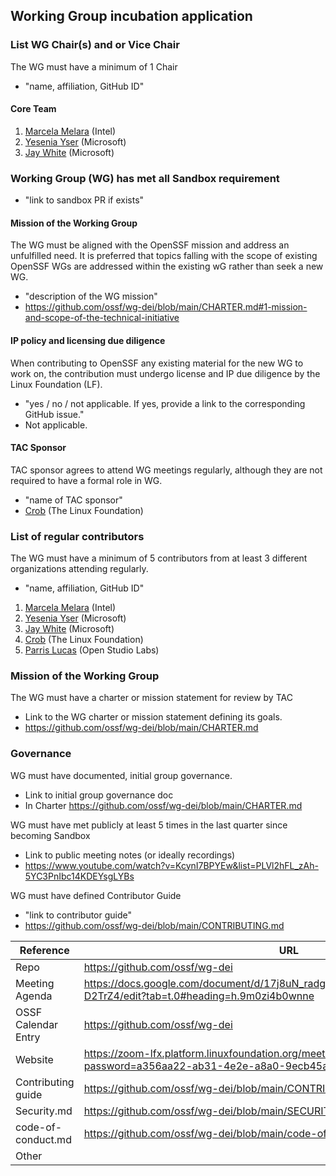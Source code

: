 ## Working Group incubation application

### List WG Chair(s) and or Vice Chair
The WG must have a minimum of 1 Chair
  * "name, affiliation, GitHub ID"
#### Core Team
1. [Marcela Melara](https://github.com/marcelamelara) (Intel)
2. [Yesenia Yser](https://github.com/Cyber-JiuJiteria) (Microsoft) 
3. [Jay White](https://github.com/camaleon2016) (Microsoft)

### Working Group (WG) has met all Sandbox requirement
  * "link to sandbox PR if exists"

#### Mission of the Working Group
The WG must be aligned with the OpenSSF mission and address an unfulfilled need. It is preferred that topics falling with the scope of existing OpenSSF WGs are addressed within the existing wG rather than seek a new WG.
  * "description of the WG mission"
  * https://github.com/ossf/wg-dei/blob/main/CHARTER.md#1-mission-and-scope-of-the-technical-initiative

#### IP policy and licensing due diligence
When contributing to OpenSSF any existing material for the new WG to work on, the contribution must undergo license and IP due diligence by the Linux Foundation (LF).
  * "yes / no / not applicable. If yes, provide a link to the corresponding GitHub issue."
  * Not applicable.
  
#### TAC Sponsor
TAC sponsor agrees to attend WG meetings regularly, although they are not required to have a formal role in WG.
  * "name of TAC sponsor"
  * [Crob](https://github.com/SecurityCRob) (The Linux Foundation)

### List of regular contributors
The WG must have a minimum of 5 contributors from at least 3 different organizations attending regularly.
  * "name, affiliation, GitHub ID"

1. [Marcela Melara](https://github.com/marcelamelara) (Intel)
2. [Yesenia Yser](https://github.com/Cyber-JiuJiteria) (Microsoft) 
3. [Jay White](https://github.com/camaleon2016) (Microsoft)
4. [Crob](https://github.com/SecurityCRob) (The Linux Foundation)
5. [Parris Lucas](https://github.com/GrooveCS) (Open Studio Labs)

### Mission of the Working Group
The WG must have a charter or mission statement for review by TAC
  * Link to the WG charter or mission statement defining its goals.
  * https://github.com/ossf/wg-dei/blob/main/CHARTER.md

### Governance
WG must have documented, initial group governance.
  * Link to initial group governance doc
  * In Charter https://github.com/ossf/wg-dei/blob/main/CHARTER.md

WG must have met publicly at least 5 times in the last quarter since becoming Sandbox
  * Link to public meeting notes (or ideally recordings)
  * https://www.youtube.com/watch?v=KcynI7BPYEw&list=PLVl2hFL_zAh-5YC3PnIbc14KDEYsgLYBs

WG must have defined Contributor Guide
  * "link to contributor guide"
  * https://github.com/ossf/wg-dei/blob/main/CONTRIBUTING.md

 Reference              | URL |
|-----------------------|-----|
| Repo                  |  https://github.com/ossf/wg-dei   |
| Meeting Agenda        |  https://docs.google.com/document/d/17j8uN_radgNcY4G8u1Ua8FN__lUL4TeUN0gb-D2TrZ4/edit?tab=t.0#heading=h.9m0zi4b0wnne   |
| OSSF Calendar Entry   |  https://github.com/ossf/wg-dei  |
| Website               |  https://zoom-lfx.platform.linuxfoundation.org/meeting/98853031629?password=a356aa22-ab31-4e2e-a8a0-9ecb45af84bd   |
| Contributing guide    |  https://github.com/ossf/wg-dei/blob/main/CONTRIBUTING.md   |
| Security.md           |  https://github.com/ossf/wg-dei/blob/main/SECURITY.md   |
| code-of-conduct.md    |  https://github.com/ossf/wg-dei/blob/main/code-of-conduct.md   |
| Other                 |     |
